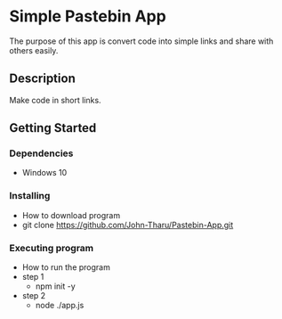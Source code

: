 # Simple Pastebin App

The purpose of this app is convert code into simple links and share with others easily.

## Description

Make code in short links.

## Getting Started

### Dependencies

* Windows 10

### Installing

* How to download program
* git clone https://github.com/John-Tharu/Pastebin-App.git

### Executing program

* How to run the program
* step 1
    * npm init -y
* step 2
    * node ./app.js
